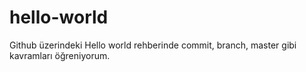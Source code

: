 # hello-world


Github üzerindeki Hello world rehberinde commit, branch, master gibi kavramları öğreniyorum.
